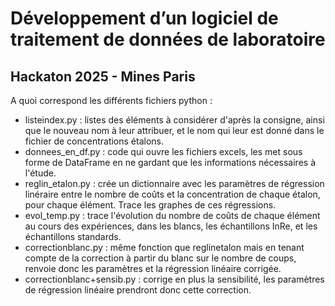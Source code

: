 # Développement d’un logiciel de traitement de données de laboratoire
## Hackaton 2025 - Mines Paris

A quoi correspond les différents fichiers python :
* listeindex.py : listes des éléments à considérer d'après la consigne, ainsi que le nouveau nom à leur attribuer, et le nom qui leur est donné dans le fichier de concentrations étalons.
* donnees_en_df.py : code qui ouvre les fichiers excels, les met sous forme de DataFrame en ne gardant que les informations nécessaires à l'étude.
* reglin_etalon.py : crée un dictionnaire avec les paramètres de régression linéraire entre le nombre de coûts et la concentration de chaque étalon, pour chaque élément.  Trace les graphes de ces régressions.
* evol_temp.py : trace l'évolution du nombre de coûts de chaque élément au cours des expériences, dans les blancs, les échantillons InRe, et les échantillons standards.
* correctionblanc.py : même fonction que reglinetalon mais en tenant compte de la correction à partir du blanc sur le nombre de coups, renvoie donc les paramètres et la régression linéaire corrigée.
* correctionblanc+sensib.py : corrige en plus la sensibilité, les paramètres de régression linéaire prendront donc cette correction.
